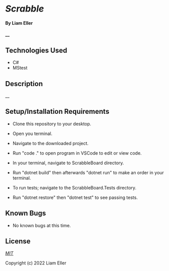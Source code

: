 # _Scrabble_

#### By Liam Eller

#### __

## Technologies Used

* C#
* MStest

## Description

__

## Setup/Installation Requirements

* Clone this repository to your desktop.
* Open you terminal.
* Navigate to the downloaded project.
* Run "code ." to open program in VSCode to edit or view code.
* In your terminal, navigate to ScrabbleBoard directory.
* Run "dotnet build" then afterwards "dotnet run" to make an order in your terminal.
  
* To run tests; navigate to the ScrabbleBoard.Tests directory.
* Run "dotnet restore" then "dotnet test" to see passing tests.

## Known Bugs

* No known bugs at this time.

## License

_[MIT](https://opensource.org/licenses/MIT)_

Copyright (c) 2022 Liam Eller